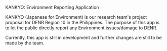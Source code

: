 KANKYO: Environment Reporting Application

KANKYO (Japanese for Environment) is our research team's project proposal for DENR Region 10 in the Philippines. The purpose of this app is 
to let the public directly report any Environment issues/damage to DENR.

Currently, this app is still in development and further changes are still to be made by the team.
